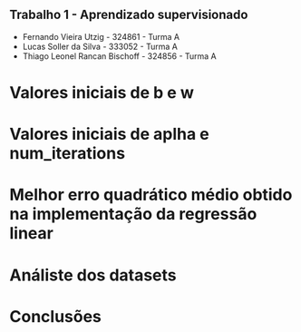 ## Trabalho 1 - Aprendizado supervisionado

* Fernando Vieira Utzig - 324861 - Turma A
* Lucas Soller da Silva - 333052 - Turma A
* Thiago Leonel Rancan Bischoff - 324856 - Turma A

# Valores iniciais de **b** e **w**
# Valores iniciais de **aplha** e **num_iterations**
# Melhor erro quadrático médio obtido na implementação da regressão linear
# Análiste dos datasets
# Conclusões